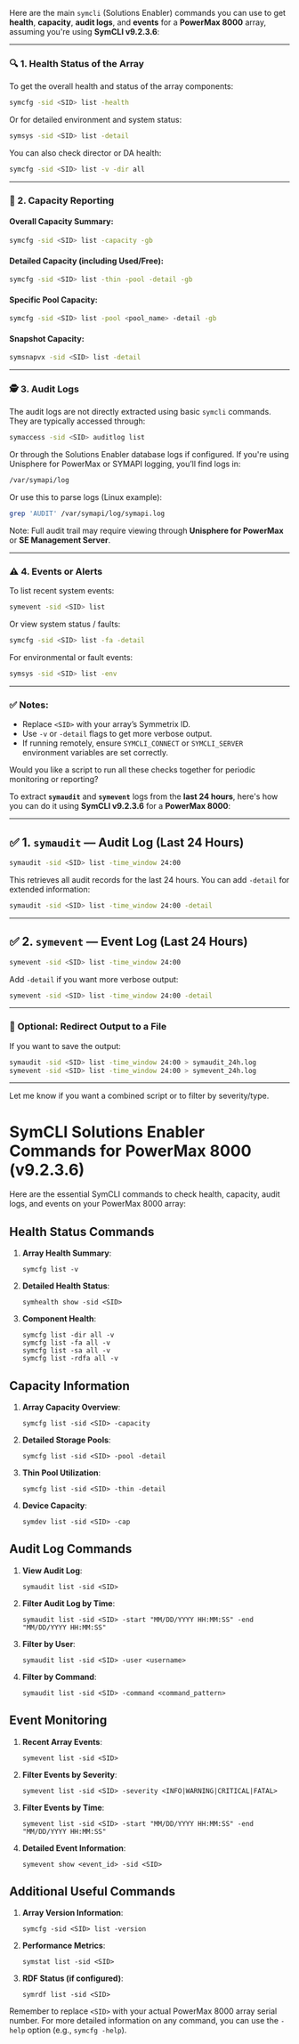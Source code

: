 Here are the main `symcli` (Solutions Enabler) commands you can use to get **health**, **capacity**, **audit logs**, and **events** for a **PowerMax 8000** array, assuming you're using **SymCLI v9.2.3.6**:

---

### 🔍 1. **Health Status of the Array**

To get the overall health and status of the array components:

```bash
symcfg -sid <SID> list -health
```

Or for detailed environment and system status:

```bash
symsys -sid <SID> list -detail
```

You can also check director or DA health:

```bash
symcfg -sid <SID> list -v -dir all
```

---

### 💽 2. **Capacity Reporting**

#### Overall Capacity Summary:

```bash
symcfg -sid <SID> list -capacity -gb
```

#### Detailed Capacity (including Used/Free):

```bash
symcfg -sid <SID> list -thin -pool -detail -gb
```

#### Specific Pool Capacity:

```bash
symcfg -sid <SID> list -pool <pool_name> -detail -gb
```

#### Snapshot Capacity:

```bash
symsnapvx -sid <SID> list -detail
```

---

### 🕵️ 3. **Audit Logs**

The audit logs are not directly extracted using basic `symcli` commands. They are typically accessed through:

```bash
symaccess -sid <SID> auditlog list
```

Or through the Solutions Enabler database logs if configured. If you're using Unisphere for PowerMax or SYMAPI logging, you’ll find logs in:

```bash
/var/symapi/log
```

Or use this to parse logs (Linux example):

```bash
grep 'AUDIT' /var/symapi/log/symapi.log
```

Note: Full audit trail may require viewing through **Unisphere for PowerMax** or **SE Management Server**.

---

### ⚠️ 4. **Events or Alerts**

To list recent system events:

```bash
symevent -sid <SID> list
```

Or view system status / faults:

```bash
symcfg -sid <SID> list -fa -detail
```

For environmental or fault events:

```bash
symsys -sid <SID> list -env
```

---

### ✅ Notes:

* Replace `<SID>` with your array’s Symmetrix ID.
* Use `-v` or `-detail` flags to get more verbose output.
* If running remotely, ensure `SYMCLI_CONNECT` or `SYMCLI_SERVER` environment variables are set correctly.

Would you like a script to run all these checks together for periodic monitoring or reporting?



To extract **`symaudit`** and **`symevent`** logs from the **last 24 hours**, here's how you can do it using **SymCLI v9.2.3.6** for a **PowerMax 8000**:

---

## ✅ 1. **`symaudit` — Audit Log (Last 24 Hours)**

```bash
symaudit -sid <SID> list -time_window 24:00
```

This retrieves all audit records for the last 24 hours. You can add `-detail` for extended information:

```bash
symaudit -sid <SID> list -time_window 24:00 -detail
```

---

## ✅ 2. **`symevent` — Event Log (Last 24 Hours)**

```bash
symevent -sid <SID> list -time_window 24:00
```

Add `-detail` if you want more verbose output:

```bash
symevent -sid <SID> list -time_window 24:00 -detail
```

---

### 🔁 Optional: Redirect Output to a File

If you want to save the output:

```bash
symaudit -sid <SID> list -time_window 24:00 > symaudit_24h.log
symevent -sid <SID> list -time_window 24:00 > symevent_24h.log
```

---

Let me know if you want a combined script or to filter by severity/type.




# SymCLI Solutions Enabler Commands for PowerMax 8000 (v9.2.3.6)

Here are the essential SymCLI commands to check health, capacity, audit logs, and events on your PowerMax 8000 array:

## Health Status Commands

1. **Array Health Summary**:
   ```
   symcfg list -v
   ```

2. **Detailed Health Status**:
   ```
   symhealth show -sid <SID>
   ```

3. **Component Health**:
   ```
   symcfg list -dir all -v
   symcfg list -fa all -v
   symcfg list -sa all -v
   symcfg list -rdfa all -v
   ```

## Capacity Information

1. **Array Capacity Overview**:
   ```
   symcfg list -sid <SID> -capacity
   ```

2. **Detailed Storage Pools**:
   ```
   symcfg list -sid <SID> -pool -detail
   ```

3. **Thin Pool Utilization**:
   ```
   symcfg list -sid <SID> -thin -detail
   ```

4. **Device Capacity**:
   ```
   symdev list -sid <SID> -cap
   ```

## Audit Log Commands

1. **View Audit Log**:
   ```
   symaudit list -sid <SID>
   ```

2. **Filter Audit Log by Time**:
   ```
   symaudit list -sid <SID> -start "MM/DD/YYYY HH:MM:SS" -end "MM/DD/YYYY HH:MM:SS"
   ```

3. **Filter by User**:
   ```
   symaudit list -sid <SID> -user <username>
   ```

4. **Filter by Command**:
   ```
   symaudit list -sid <SID> -command <command_pattern>
   ```

## Event Monitoring

1. **Recent Array Events**:
   ```
   symevent list -sid <SID>
   ```

2. **Filter Events by Severity**:
   ```
   symevent list -sid <SID> -severity <INFO|WARNING|CRITICAL|FATAL>
   ```

3. **Filter Events by Time**:
   ```
   symevent list -sid <SID> -start "MM/DD/YYYY HH:MM:SS" -end "MM/DD/YYYY HH:MM:SS"
   ```

4. **Detailed Event Information**:
   ```
   symevent show <event_id> -sid <SID>
   ```

## Additional Useful Commands

1. **Array Version Information**:
   ```
   symcfg -sid <SID> list -version
   ```

2. **Performance Metrics**:
   ```
   symstat list -sid <SID>
   ```

3. **RDF Status (if configured)**:
   ```
   symrdf list -sid <SID>
   ```

Remember to replace `<SID>` with your actual PowerMax 8000 array serial number. For more detailed information on any command, you can use the `-help` option (e.g., `symcfg -help`).
